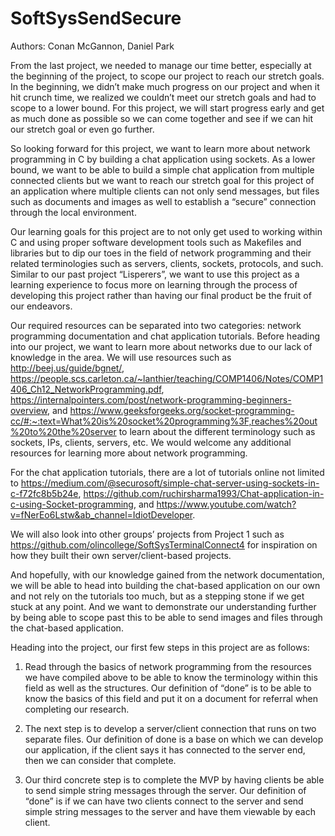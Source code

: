 # SoftSysSendSecure

Authors: Conan McGannon, Daniel Park

From the last project, we needed to manage our time better, especially at the beginning of the project, to scope our project to reach our stretch goals. In the beginning, we didn’t make much progress on our project and when it hit crunch time, we realized we couldn’t meet our stretch goals and had to scope to a lower bound. For this project, we will start progress early and get as much done as possible so we can come together and see if we can hit our stretch goal or even go further.

So looking forward for this project, we want to learn more about network programming in C by building a chat application using sockets. As a lower bound, we want to be able to build a simple chat application from multiple connected clients but we want to reach our stretch goal for this project of an application where multiple clients can not only send messages, but files such as documents and images as well to establish a “secure” connection through the local environment.

Our learning goals for this project are to not only get used to working within C and using proper software development tools such as Makefiles and libraries but to dip our toes in the field of network programming and their related terminologies such as servers, clients, sockets, protocols, and such. Similar to our past project “Lisperers”, we want to use this project as a learning experience to focus more on learning through the process of developing this project rather than having our final product be the fruit of our endeavors. 

Our required resources can be separated into two categories: network programming documentation and chat application tutorials. 
Before heading into our project, we want to learn more about networks due to our lack of knowledge in the area. We will use resources such as http://beej.us/guide/bgnet/, https://people.scs.carleton.ca/~lanthier/teaching/COMP1406/Notes/COMP1406_Ch12_NetworkProgramming.pdf, https://internalpointers.com/post/network-programming-beginners-overview, and https://www.geeksforgeeks.org/socket-programming-cc/#:~:text=What%20is%20socket%20programming%3F,reaches%20out%20to%20the%20server to learn about the different terminology such as sockets, IPs, clients, servers, etc.  We would welcome any additional resources for learning more about network programming.

For the chat application tutorials, there are a lot of tutorials online not limited to https://medium.com/@securosoft/simple-chat-server-using-sockets-in-c-f72fc8b5b24e, https://github.com/ruchirsharma1993/Chat-application-in-c-using-Socket-programming, and https://www.youtube.com/watch?v=fNerEo6Lstw&ab_channel=IdiotDeveloper.

We will also look into other groups’ projects from Project 1 such as https://github.com/olincollege/SoftSysTerminalConnect4 for inspiration on how they built their own server/client-based projects.

And hopefully, with our knowledge gained from the network documentation, we will be able to head into building the chat-based application on our own and not rely on the tutorials too much, but as a stepping stone if we get stuck at any point. And we want to demonstrate our understanding further by being able to scope past this to be able to send images and files through the chat-based application.

Heading into the project, our first few steps in this project are as follows:

1. Read through the basics of network programming from the resources we have compiled above to be able to know the terminology within this field as well as the structures. Our definition of “done” is to be able to know the basics of this field and put it on a document for referral when completing our research.

2. The next step is to develop a server/client connection that runs on two separate files. Our definition of done is a base on which we can develop our application, if the client says it has connected to the server end, then we can consider that complete.

3. Our third concrete step is to complete the MVP by having clients be able to send simple string messages through the server. Our definition of “done” is if we can have two clients connect to the server and send simple string messages to the server and have them viewable by each client.

